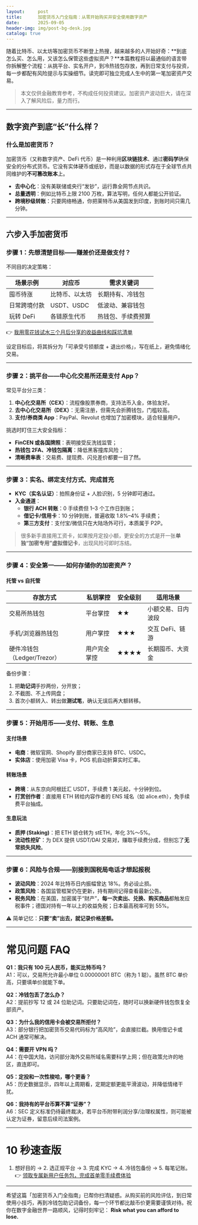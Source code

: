 ```yaml
---
layout:     post
title:      加密货币入门全指南：从零开始购买并安全使用数字资产
date:       2025-09-05
header-img: img/post-bg-desk.jpg
catalog: true
---
```


随着比特币、以太坊等加密货币不断登上热搜，越来越多的人开始好奇：**到底怎么买、怎么用，又该怎么保管这些虚拟资产？**本篇教程将以最通俗的语言带你拆解整个流程：从挑平台、实名开户，到冷热钱包存放，再到日常支付与投资，每一步都配有风险提示与实操细节。读完即可独立完成人生中的第一笔加密资产交易。

> 本文仅供金融教育参考，不构成任何投资建议。加密资产波动巨大，请在深入了解风险后，量力而行。

---

## 数字资产到底“长”什么样？

### 什么是加密货币？

加密货币（又称数字资产、DeFi 代币）是一种利用**区块链技术**、通过**密码学**确保安全的分布式货币。它没有实体硬币或纸钞，而是以数据的形式存在于全球节点共同维护的**不可篡改账本**上。

- **去中心化**：没有美联储或央行“发钞”，运行靠全网节点共识。
- **总量透明**：例如比特币上限 2100 万枚，算法写明，任何人都能公开验证。
- **跨境秒级转账**：只要网络畅通，你把莱特币从美国发到印度，到账时间只需几分钟。

---

## 六步入手加密货币

### 步骤 1：先想清楚目标——赚差价还是做支付？

不同目的决定策略：

| 场景示例 | 对应币 | 需求关键词 |
|---|---|---|
| 囤币待涨 | 比特币、以太坊 | 长期持有、冷钱包 |
| 日常跨境付款 | USDT、USDC | 低波动、兼容钱包 |
| 玩转 DeFi | 各链原生代币 | 热钱包、手续费预算 |

👉 [我用零花钱试水三个月后分享的收益曲线和踩坑清单](https://okxdog.com/)

设定目标后，将其拆分为「可承受亏损额度 + 退出价格」，写在纸上，避免情绪化交易。

---

### 步骤 2：挑平台——中心化交易所还是支付 App？

常见平台分三类：

1. **中心化交易所（CEX）**：流程像股票券商，支持法币入金，体验友好。
2. **去中心化交易所（DEX）**：无需注册，但需先会折腾钱包，门槛较高。
3. **支付/券商类 App**：PayPal、Revolut 也增加了加密模块，适合轻量用户。

挑选时盯住三大安全指标：

- **FinCEN 或各国牌照**：表明接受反洗钱监管；
- **热钱包 2FA、冷钱包隔离**：降低黑客撞库风险；
- **清晰费率表**：交易费、提现费、闪兑差价都要一目了然。

---

### 步骤 3：实名、绑定支付方式、完成首充

- **KYC（实名认证）**：拍照身份证 + 人脸识别，5 分钟即可通过。
- **入金通道**：
  - **银行 ACH 转账**：0 手续费但 1–3 个工作日到账；
  - **借记卡/信用卡**：10 分钟到账，普遍收取 1.8%–4% 手续费；
  - **第三方支付**：支付宝/微信只在大陆场外可行，本质属于 P2P。

> 很多新手直接用工资卡，如果按月定投小额，更安全的方式是开一张**单独“加密专用”虚拟借记卡**，出现风险可即时冻结。

---

### 步骤 4：安全第一——如何存储你的加密资产？

#### 托管 vs 自托管

| 存放方式 | 私钥掌控 | 安全级别 | 适用场景 |
|---|---|---|---|
| 交易所热钱包 | 平台掌控 | ★★ | 小额交易、日内波段 |
| 手机/浏览器热钱包 | 用户掌控 | ★★★ | 交互 DeFi、链游 |
| 硬件冷钱包（Ledger/Trezor） | 用户完全掌控 | ★★★★ | 长期囤币、大资金 |

备份步骤：

1. 把**助记词**手抄两份，分开放；
2. 不截图、不上传网盘；
3. 首次小额转入、转出做**测试笔**，确认无误后再大额转移。

---

### 步骤 5：开始用币——支付、转账、生息

#### 支付场景

- **电商**：微软官网、Shopify 部分商家已支持 BTC、USDC。
- **实体店**：使用加密 Visa 卡，POS 机自动折算实时汇率。

#### 转账场景

- **跨境**：从东京向阿根廷汇 USDT，手续费 1 美元起，十分钟到位。
- **打赏创作者**：直接用 ETH 转给内容作者的 ENS 域名（如 alice.eth），免手续费平台抽成。

#### 生息玩法

- **质押 (Staking)**：把 ETH 锁仓转为 stETH，年化 3%～5%。
- **流动性挖矿**：为 DEX 提供 USDT/DAI 交易对，赚取手续费分成，但别忘了**无常损失风险**。

---

### 步骤 6：风险与合规——别接到国税局电话才想起报税

- **波动风险**：2024 年比特币日内振幅曾达 18%。务必设止损。
- **政策风险**：各国监管框架仍在更新，持有期间记得查看最新公告。
- **税务风险**：在美国，加密属于“财产”，**每一次卖出、兑换、购买商品**都触发应税事件；德国对持有一年以上的收益免税；日本最高税率可到 55%。

⚠️ 简单记忆：**只要“卖”出去，就记录价格差额。**

---

# 常见问题 FAQ

**Q1：我只有 100 元人民币，能买比特币吗？**  
A1：可以，交易所允许最小单位 0.00000001 BTC（称为 1 聪）。虽然 BTC 单价高，只要填单价就能下单。

**Q2：冷钱包丢了怎么办？**  
A2：提前抄写 12 或 24 位助记词。只要助记词在，随时可以换新硬件钱包恢复全部资产。

**Q3：为什么我的信用卡会被交易所拒付？**  
A3：部分银行把加密货币交易代码标为“高风险”，会直接拦截。换用借记卡或 ACH 通常可解决。

**Q4：需要开 VPN 吗？**  
A4：在中国大陆，访问部分海外交易所域名需要科学上网；但在政策允许的地区，直连即可。

**Q5：定投和一次性梭哈，哪个更香？**  
A5：历史数据显示，四年以上周期看，定期定额更能平滑波动，并降低情绪干扰。

**Q6：我持有的平台币算不算“证券”？**  
A6：SEC 定义标准仍待最终裁决，若平台币附带利润分享/治理权属性，则可能被认定为证券，留意后续司法案例。

---

# 10 秒速查版

1. 想好目的 → 2. 选正规平台 → 3. 完成 KYC → 4. 冷钱包备份 → 5. 每笔记账。  
👉 [领取专属新用户任务包，完成首单零手续费体验](https://okxdog.com/)

---

希望这篇「加密货币入门全指南」已帮你扫清疑惑。从购买前的风险评估，到日常使用小技巧，再到冷钱包助记词备份，每一个环节都比敲币价更需要谨慎对待。祝你在数字金融世界一路顺风，记得时刻牢记： **Risk what you can afford to lose.**